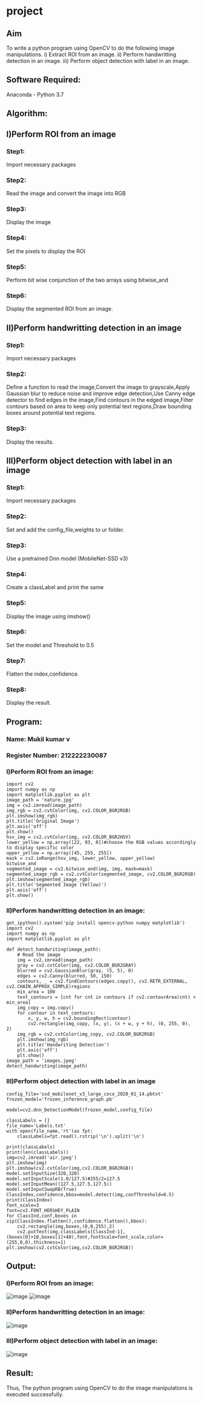 # project
## Aim
To write a python program using OpenCV to do the following image manipulations.
i) Extract ROI from  an image.
ii) Perform handwritting detection in an image.
iii) Perform object detection with label in an image.
## Software Required:
Anaconda - Python 3.7
## Algorithm:
## I)Perform ROI from an image
### Step1:
Import necessary packages 
### Step2:
Read the image and convert the image into RGB
### Step3:
Display the image
### Step4:
Set the pixels to display the ROI 
### Step5:
Perform bit wise conjunction of the two arrays  using bitwise_and 
### Step6:
Display the segmented ROI from an image.
## II)Perform handwritting detection in an image
### Step1:
Import necessary packages 
### Step2:
Define a function to read the image,Convert the image to grayscale,Apply Gaussian blur to reduce noise and improve edge detection,Use Canny edge detector to find edges in the image,Find contours in the edged image,Filter contours based on area to keep only potential text regions,Draw bounding boxes around potential text regions.
### Step3:
Display the results.
## III)Perform object detection with label in an image
### Step1:
Import necessary packages 
### Step2:
Set and add the config_file,weights to ur folder.
### Step3:
Use a pretrained Dnn model (MobileNet-SSD v3)
### Step4:
Create a classLabel and print the same
### Step5:
Display the image using imshow()
### Step6:
Set the model and Threshold to 0.5
### Step7:
Flatten the index,confidence.
### Step8:
Display the result.

## Program:
### Name: Mukil kumar v
### Register Number: 212222230087
### I)Perform ROI from an image:
```
import cv2
import numpy as np
import matplotlib.pyplot as plt
image_path = 'nature.jpg'
img = cv2.imread(image_path)
img_rgb = cv2.cvtColor(img, cv2.COLOR_BGR2RGB)
plt.imshow(img_rgb)
plt.title('Original Image')
plt.axis('off')
plt.show()
hsv_img = cv2.cvtColor(img, cv2.COLOR_BGR2HSV)
lower_yellow = np.array([22, 93, 0])#choose the RGB values accordingly to display specific color
upper_yellow = np.array([45, 255, 255])
mask = cv2.inRange(hsv_img, lower_yellow, upper_yellow)
bitwise_and 
segmented_image = cv2.bitwise_and(img, img, mask=mask)
segmented_image_rgb = cv2.cvtColor(segmented_image, cv2.COLOR_BGR2RGB)
plt.imshow(segmented_image_rgb)
plt.title('Segmented Image (Yellow)')
plt.axis('off')
plt.show()
```


### II)Perform handwritting detection in an image:
```
get_ipython().system('pip install opencv-python numpy matplotlib')
import cv2
import numpy as np
import matplotlib.pyplot as plt

def detect_handwriting(image_path):
    # Read the image
    img = cv2.imread(image_path)
    gray = cv2.cvtColor(img, cv2.COLOR_BGR2GRAY)
    blurred = cv2.GaussianBlur(gray, (5, 5), 0)
    edges = cv2.Canny(blurred, 50, 150)
    contours, _ = cv2.findContours(edges.copy(), cv2.RETR_EXTERNAL, cv2.CHAIN_APPROX_SIMPLE)regions
    min_area = 100
    text_contours = [cnt for cnt in contours if cv2.contourArea(cnt) > min_area]
    img_copy = img.copy()
    for contour in text_contours:
        x, y, w, h = cv2.boundingRect(contour)
        cv2.rectangle(img_copy, (x, y), (x + w, y + h), (0, 255, 0), 2)
    img_rgb = cv2.cvtColor(img_copy, cv2.COLOR_BGR2RGB)
    plt.imshow(img_rgb)
    plt.title('Handwriting Detection')
    plt.axis('off')
    plt.show()
image_path = 'images.jpeg'
detect_handwriting(image_path)
```
### III)Perform object detection with label in an image
```
config_file='ssd_mobilenet_v3_large_coco_2020_01_14.pbtxt'
frozen_model='frozen_inference_graph.pb'

model=cv2.dnn_DetectionModel(frozen_model,config_file)

classLabels = []
file_name='Labels.txt'
with open(file_name,'rt')as fpt:
    classLabels=fpt.read().rstrip('\n').split('\n')

print(classLabels)
print(len(classLabels))
img=cv2.imread('air.jpeg')
plt.imshow(img)
plt.imshow(cv2.cvtColor(img,cv2.COLOR_BGR2RGB))
model.setInputSize(320,320)
model.setInputScale(1.0/127.5)#255/2=127.5
model.setInputMean((127.5,127.5,127.5))
model.setInputSwapRB(True)
ClassIndex,confidence,bbox=model.detect(img,confThreshold=0.5)
print(ClassIndex)
font_scale=3
font=cv2.FONT_HERSHEY_PLAIN
for ClassInd,conf,boxes in zip(ClassIndex.flatten(),confidence.flatten(),bbox):
    cv2.rectangle(img,boxes,(0,0,255),2)
    cv2.putText(img,classLabels[ClassInd-1],(boxes[0]+10,boxes[1]+40),font,fontScale=font_scale,color=(255,0,0),thickness=1)
plt.imshow(cv2.cvtColor(img,cv2.COLOR_BGR2RGB))
```


## Output:
### I)Perform ROI from an image:
![image](https://github.com/user-attachments/assets/7721bb37-d77c-4c72-9528-68e53a8a7b40)
![image](https://github.com/user-attachments/assets/ffc9ecc5-794f-4db5-8892-a06fb101242a)

### II)Perform handwritting detection in an image:
![image](https://github.com/user-attachments/assets/362fe506-f8ea-4c82-9000-94ae09b96655)


### III)Perform object detection with label in an image:
![image](https://github.com/user-attachments/assets/4f42104e-f14b-4c5d-a19c-865608d5ae57)
## Result:
Thus, The python program using OpenCV to do the image manipulations is executed successfully.
